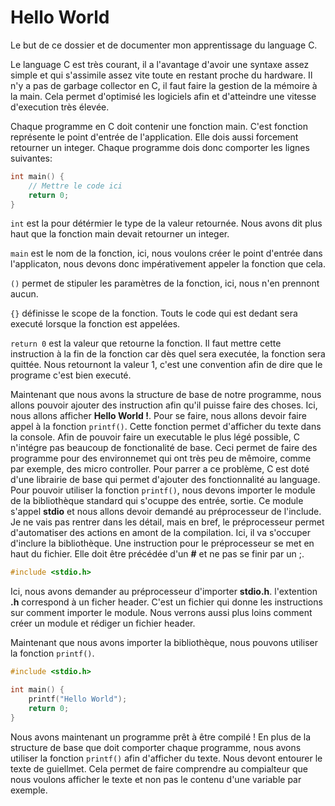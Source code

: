 # Hello World

Le but de ce dossier et de documenter mon apprentissage du language C.

Le language C est très courant, il a l'avantage d'avoir une syntaxe assez simple et qui s'assimile assez vite toute en restant proche du hardware. Il n'y a pas de garbage collector en C, il faut faire la gestion de la mémoire à la main. Cela permet d'optimisé les logiciels afin et d'atteindre une vitesse d'execution très élevée.

Chaque programme en C doit contenir une fonction main. C'est fonction représente le point d'entrée de l'application. Elle dois aussi forcement retourner un integer. Chaque programme dois donc comporter les lignes suivantes:

```c
int main() {
    // Mettre le code ici
    return 0;
}
```

`int` est la pour détérmier le type de la valeur retournée. Nous avons dit plus haut que la fonction main devait retourner un integer.

`main` est le nom de la fonction, ici, nous voulons créer le point d'entrée dans l'applicaton, nous devons donc impérativement appeler la fonction que cela.

`()` permet de stipuler les paramètres de la fonction, ici, nous n'en prennont aucun.

`{}` définisse le scope de la fonction. Touts le code qui est dedant sera executé lorsque la fonction est appelées.

`return 0` est la valeur que retourne la fonction. Il faut mettre cette instruction à la fin de la fonction car dès quel sera executée, la fonction sera quittée. Nous retournont la valeur 1, c'est une convention afin de  dire que le programe c'est bien executé.

Maintenant que nous avons la structure de base de notre programme, nous allons pouvoir ajouter des instruction afin qu'il puisse faire des choses. Ici, nous allons afficher **Hello World !**. Pour se faire, nous allons devoir faire appel à la fonction `printf()`. Cette fonction permet d'afficher du texte dans la console. Afin de pouvoir faire un executable le plus légé possible, C n'intégre pas beaucoup de fonctionalité de base. Ceci permet de faire des programme pour des environnemet qui ont très peu de mêmoire, comme par exemple, des micro controller. Pour parrer a ce problème, C est doté d'une librairie de base qui permet d'ajouter des fonctionnalité au language. Pour pouvoir utiliser la fonction `printf()`, nous devons importer le module de la bibliothèque standard qui s'ocuppe des entrée, sortie. Ce module s'appel **stdio** et nous allons devoir demandé au préprocesseur de l'include. Je ne vais pas rentrer dans les détail, mais en bref, le préprocesseur permet d'automatiser des actions en amont de la compilation. Ici, il va s'occuper d'inclure la bibliothèque. Une instruction pour le préprocesseur se met en haut du fichier. Elle doit être précédée d'un **#** et ne pas se finir par un ;.

```c
#include <stdio.h>
```

Ici, nous avons demander au préprocesseur d'importer **stdio.h**. l'extention **.h** correspond à un ficher header. C'est un fichier qui donne les instructions sur comment importer le module. Nous verrons aussi plus loins comment créer un module et rédiger un fichier header.

Maintenant que nous avons importer la bibliothèque, nous pouvons utiliser la fonction `printf()`.

```c
#include <stdio.h>

int main() {
    printf("Hello World");
    return 0;
}
```

Nous avons maintenant un programme prêt à être compilé ! En plus de la structure de base que doit comporter chaque programme, nous avons utiliser la fonction `printf()` afin d'afficher du texte. Nous devont entourer le texte de guiellmet. Cela permet de faire comprendre au compialteur que nous voulons afficher le texte et non pas le contenu d'une variable par exemple.
